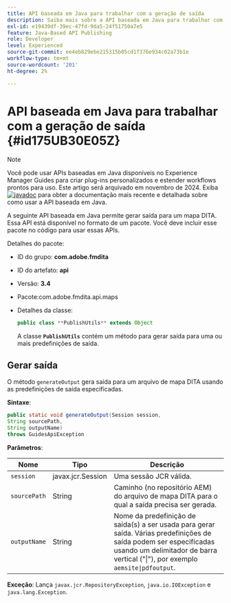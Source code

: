 ```yaml
---
title: API baseada em Java para trabalhar com a geração de saída
description: Saiba mais sobre a API baseada em Java para trabalhar com a geração de saída
exl-id: e19439df-39ec-47fd-9da5-24f51750a7e5
feature: Java-Based API Publishing
role: Developer
level: Experienced
source-git-commit: ee4eb829ebe215315b05cd1f376e934c02a73b1e
workflow-type: tm+mt
source-wordcount: '201'
ht-degree: 2%

---
```


# API baseada em Java para trabalhar com a geração de saída {#id175UB30E05Z}

>[!NOTE]
>
> Você pode usar APIs baseadas em Java disponíveis no Experience Manager Guides para criar plug-ins personalizados e estender workflows prontos para uso. Este artigo será arquivado em novembro de 2024.
> Exiba [![javadoc](https://javadoc.io/badge2/com.adobe.aem/aem-guides-sdk-api/javadoc.svg)](https://javadoc.io/doc/com.adobe.aem/aem-guides-sdk-api) para obter a documentação mais recente e detalhada sobre como usar a API baseada em Java.

A seguinte API baseada em Java permite gerar saída para um mapa DITA. Essa API está disponível no formato de um pacote. Você deve incluir esse pacote no código para usar essas APIs.

Detalhes do pacote:

- ID do grupo: **com.adobe.fmdita**

- ID do artefato: **api**

- Versão: **3.4**

- Pacote: **&#x200B;**&#x200B;com.adobe.fmdita.api.maps&#x200B;**&#x200B;**

- Detalhes da classe:

  ```JAVA
  public class **PublishUtils** extends Object
  ```

  A classe **`PublishUtils`** contém um método para gerar saída para uma ou mais predefinições de saída.


## Gerar saída

O método ``generateOutput`` gera saída para um arquivo de mapa DITA usando as predefinições de saída especificadas.

**Sintaxe**:

```JAVA
public static void generateOutput(Session session,
String sourcePath,
String outputName)
throws GuidesApiException
```

**Parâmetros**:

| Nome | Tipo | Descrição |
|----|----|-----------|
| `session` | javax.jcr.Session | Uma sessão JCR válida. |
| ``sourcePath`` | String | Caminho \(no repositório AEM\) do arquivo de mapa DITA para o qual a saída precisa ser gerada. |
| ``outputName`` | String | Nome da predefinição de saída\(s\) a ser usada para gerar saída. Várias predefinições de saída podem ser especificadas usando um delimitador de barra vertical \(&quot;\|&quot;\), por exemplo `aemsite\|pdfoutput`. |

**Exceção**:
Lança ``javax.jcr.RepositoryException``, `java.io.IOException` e `java.lang.Exception`.
